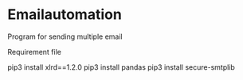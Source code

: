 # Emailautomation
Program for sending multiple email

Requirement file

pip3 install xlrd==1.2.0
pip3 install pandas
pip3 install secure-smtplib 

